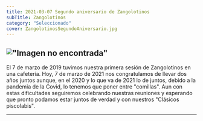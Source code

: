 ```yaml
---
title: 2021-03-07 Segundo aniversario de Zangolotinos
subTitle: Zangolotinos
category: "Seleccionado"
cover: ZangolotinosSegundoAniversario.jpg
---
```

!["Imagen no encontrada"](ElPasoSiguienteEnElBaile.jpg)
---
El 7 de marzo de 2019 tuvimos nuestra primera sesión de Zangolotinos en una cafetería.
Hoy, 7 de marzo de 2021 nos congratulamos de llevar dos años juntos aunque, en el 2020 y lo que va de 2021 lo de juntos, debido a la pandemia de la Covid, lo tenemos que poner entre "comillas".
Aun con estas dificultades seguiremos celebrando nuestras reuniones y esperando que pronto podamos estar juntos de verdad y con nuestros "Clásicos piscolabis".
***
